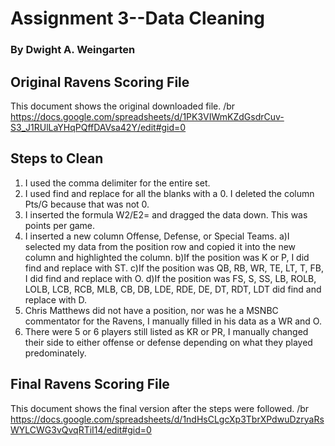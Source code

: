 # Assignment 3--Data Cleaning
### By Dwight A. Weingarten

## Original Ravens Scoring File

This document shows the original downloaded file. /br
https://docs.google.com/spreadsheets/d/1PK3VIWmKZdGsdrCuv-S3_J1RUlLaYHqPQffDAVsa42Y/edit#gid=0

## Steps to Clean
1) I used the comma delimiter for the entire set.
2) I used find and replace for all the blanks with a 0. I deleted the column Pts/G because that was not 0.
3) I inserted the formula W2/E2= and dragged the data down. This was points per game.
4) I inserted a new column Offense, Defense, or Special Teams.
    a)I selected my data from the position row and copied it into the new column and highlighted the column.
    b)If the position was K or P, I did find and replace with ST.
    c)If the position was QB, RB, WR, TE, LT, T, FB, I did find and replace with O.
    d)If the position was FS, S, SS, LB, ROLB, LOLB, LCB, RCB, MLB, CB, DB, LDE, RDE, DE, DT, RDT, LDT did find and replace with D.
5) Chris Matthews did not have a position, nor was he a MSNBC commentator for the Ravens, I manually filled in his data as a WR and O.
6) There were 5 or 6 players still listed as KR or PR, I manually changed their side to either offense or defense depending on what they played predominately.

## Final Ravens Scoring File

This document shows the final version after the steps were followed. /br
https://docs.google.com/spreadsheets/d/1ndHsCLgcXp3TbrXPdwuDzryaRsWYLCWG3vQvqRTiI14/edit#gid=0
    

